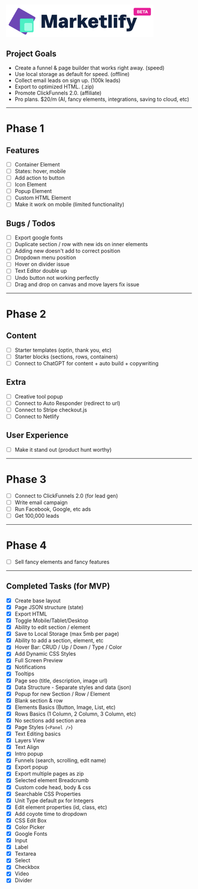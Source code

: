 <img src="/public/images/logo.png" width="400" />

## Project Goals

- Create a funnel & page builder that works right away. (speed)
- Use local storage as default for speed. (offline)
- Collect email leads on sign up. (100k leads)
- Export to optimized HTML. (.zip)
- Promote ClickFunnels 2.0. (affiliate)
- Pro plans. $20/m (AI, fancy elements, integrations, saving to cloud, etc)

---

# Phase 1

## Features

- [ ] Container Element
- [ ] States: hover, mobile
- [ ] Add action to button
- [ ] Icon Element
- [ ] Popup Element
- [ ] Custom HTML Element
- [ ] Make it work on mobile (limited functionality)

## Bugs / Todos

- [ ] Export google fonts
- [ ] Duplicate section / row with new ids on inner elements
- [ ] Adding new doesn't add to correct position
- [ ] Dropdown menu position
- [ ] Hover on divider issue
- [ ] Text Editor double up
- [ ] Undo button not working perfectly
- [ ] Drag and drop on canvas and move layers fix issue

---

# Phase 2

## Content

- [ ] Starter templates (optin, thank you, etc)
- [ ] Starter blocks (sections, rows, containers)
- [ ] Connect to ChatGPT for content + auto build + copywriting

## Extra

- [ ] Creative tool popup
- [ ] Connect to Auto Responder (redirect to url)
- [ ] Connect to Stripe checkout.js
- [ ] Connect to Netlify

## User Experience

- [ ] Make it stand out (product hunt worthy)

---

# Phase 3

- [ ] Connect to ClickFunnels 2.0 (for lead gen)
- [ ] Write email campaign
- [ ] Run Facebook, Google, etc ads
- [ ] Get 100,000 leads

---

# Phase 4

- [ ] Sell fancy elements and fancy features

---

## Completed Tasks (for MVP)

- [x] Create base layout
- [x] Page JSON structure (state)
- [x] Export HTML
- [x] Toggle Mobile/Tablet/Desktop
- [x] Ability to edit section / element
- [x] Save to Local Storage (max 5mb per page)
- [x] Ability to add a section, element, etc
- [x] Hover Bar: CRUD / Up / Down / Type / Color
- [x] Add Dynamic CSS Styles
- [x] Full Screen Preview
- [x] Notifications
- [x] Tooltips
- [x] Page seo (title, description, image url)
- [x] Data Structure - Separate styles and data (json)
- [x] Popup for new Section / Row / Element
- [x] Blank section & row
- [x] Elements Basics (Button, Image, List, etc)
- [x] Rows Basics (1 Column, 2 Column, 3 Column, etc)
- [x] No sections add section area
- [x] Page Styles (`<Panel />`)
- [x] Text Editing basics
- [x] Layers View
- [x] Text Align
- [x] Intro popup
- [x] Funnels (search, scrolling, edit name)
- [x] Export popup
- [x] Export multiple pages as zip
- [x] Selected element Breadcrumb
- [x] Custom code head, body & css
- [x] Searchable CSS Properties
- [x] Unit Type default px for Integers
- [x] Edit element properties (id, class, etc)
- [x] Add coyote time to dropdown
- [x] CSS Edit Box
- [x] Color Picker
- [x] Google Fonts
- [x] Input
- [x] Label
- [x] Textarea
- [x] Select
- [x] Checkbox
- [x] Video
- [x] Divider